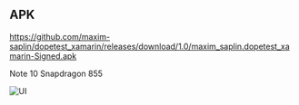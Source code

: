 ## APK
https://github.com/maxim-saplin/dopetest_xamarin/releases/download/1.0/maxim_saplin.dopetest_xamarin-Signed.apk

Note 10 Snapdragon 855

![UI](https://github.com/maxim-saplin/dopetest_xamarin/blob/master/Screenshot_20200605-232224.jpg?raw=true)
 
